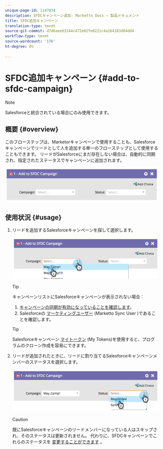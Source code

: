 ```yaml
---
unique-page-id: 1147034
description: SFDCキャンペーン追加- Marketto Docs — 製品ドキュメント
title: SFDC追加キャンペーン
translation-type: tm+mt
source-git-commit: d7d6aee63144c472e02fe0221c4a164183d04dd4
workflow-type: tm+mt
source-wordcount: '176'
ht-degree: 0%

---
```



# SFDC追加キャンペーン {#add-to-sfdc-campaign}

>[!NOTE]
>
>Salesforceと統合されている場合にのみ使用できます。

## 概要 {#overview}

このフローステップは、Marketorキャンペーンで使用することも、Salesforceキャンペーンでリードとして人を追加する単一のフローステップとして使用することもできます。 リードがSalesforceにまだ存在しない場合は、自動的に同期され、指定されたステータスでキャンペーンに追加されます。

![](assets/image2014-9-22-15-3a43-3a36.png)

## 使用状況 {#usage}

1. リードを追加するSalesforceキャンペーンを探して選択します。

   ![](assets/image2014-9-22-15-3a43-3a45.png)

   >[!TIP]
   >
   >キャンペーンリストにSalesforceキャンペーンが表示されない場合：
   >
   >    
   >    
   >    1. [キャンペーンの同期が有効になっていることを確認します](../../../../product-docs/crm-sync/salesforce-sync/setup/optional-steps/enable-disable-campaign-sync.md)。
   >    1. Salesforceの [マーケティングユーザー](../../../../product-docs/crm-sync/salesforce-sync/setup/enterprise-unlimited-edition/step-2-of-3-create-a-salesforce-user-for-marketo-enterprise-unlimited.md) (Marketto Sync User [](../../../../product-docs/crm-sync/salesforce-sync/setup/optional-steps/enable-disable-campaign-sync/make-marketo-sync-user-a-marketing-user.md) )であることを確認します。


   >[!TIP]
   >
   >Salesforceキャンペーン [マイトークン](../../../../product-docs/core-marketo-concepts/programs/tokens/managing-my-tokens.md) (My Tokens)を使用すると、プログラムのクローン作成を容易にできます。

1. リードが追加されたときに、リードに割り当てるSalesforceキャンペーンメンバーのステータスを選択します。

   ![](assets/image2014-9-22-15-3a45-3a2.png)

   >[!CAUTION]
   >
   >既にSalesforceキャンペーンのリードメンバーになっている人はスキップされ、そのステータスは更新されません。 代わりに、SFDCキャンペーンでこれらのステータスを [変更することができます](change-status-in-sfdc-campaign.md) 。

